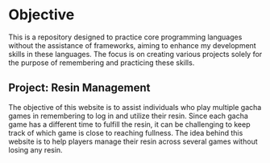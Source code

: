 # Objective
This is a repository designed to practice core programming languages without the assistance of frameworks, aiming to enhance my development skills in these languages. The focus is on creating various projects solely for the purpose of remembering and practicing these skills.

## Project: Resin Management
The objective of this website is to assist individuals who play multiple gacha games in remembering to log in and utilize their resin. Since each gacha game has a different time to fulfill the resin, it can be challenging to keep track of which game is close to reaching fullness. The idea behind this website is to help players manage their resin across several games without losing any resin.